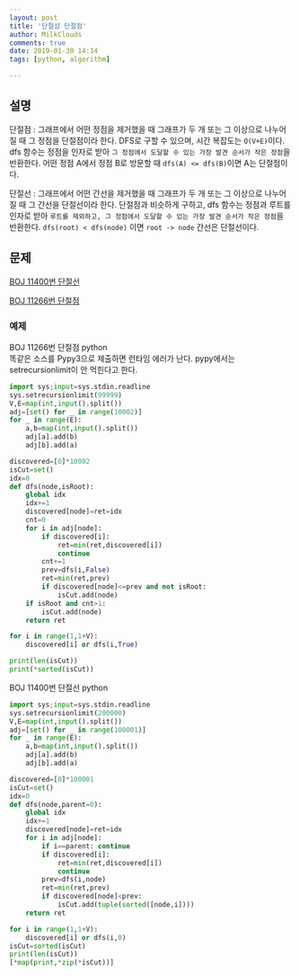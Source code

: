 ```yaml
---
layout: post
title: '단절섬 단절점'
author: MilkClouds
comments: true
date: 2019-01-30 14:14
tags: [python, algorithm]

---
```



## 설명

단절점
: 그래프에서 어떤 정점을 제거했을 때 그래프가 두 개 또는 그 이상으로 나누어질 때 그 정점을 단절점이라 한다. DFS로 구할 수 있으며, 시간 복잡도는 `O(V+E)`이다. dfs 함수는 정점을 인자로 받아 `그 정점에서 도달할 수 있는 가장 발견 순서가 작은 정점`을 반환한다. 어떤 정점 A에서 정점 B로 방문할 때 `dfs(A) <= dfs(B)`이면 A는 단절점이다.


단절선
: 그래프에서 어떤 간선을 제거했을 때 그래프가 두 개 또는 그 이상으로 나누어질 때 그 간선을 단절선이라 한다. 단절점과 비슷하게 구하고, dfs 함수는 정점과 루트를 인자로 받아 `루트를 제외하고, 그 정점에서 도달할 수 있는 가장 발견 순서가 작은 정점`을 반환한다. `dfs(root) < dfs(node)` 이면 `root -> node` 간선은 단절선이다.


## 문제

[BOJ 11400번 단절선](https://www.acmicpc.net/problem/11400)  

[BOJ 11266번 단절점](https://www.acmicpc.net/problem/11266)  


### 예제  

BOJ 11266번 단절점 python  
똑같은 소스를 Pypy3으로 제출하면 런타임 에러가 난다. pypy에서는 setrecursionlimit이 안 먹힌다고 한다.
```python
import sys;input=sys.stdin.readline
sys.setrecursionlimit(99999)
V,E=map(int,input().split())
adj=[set() for _ in range(10002)]
for _ in range(E):
	a,b=map(int,input().split())
	adj[a].add(b)
	adj[b].add(a)

discovered=[0]*10002
isCut=set()
idx=0
def dfs(node,isRoot):
	global idx
	idx+=1
	discovered[node]=ret=idx
	cnt=0
	for i in adj[node]:
		if discovered[i]:
			ret=min(ret,discovered[i])
			continue
		cnt+=1
		prev=dfs(i,False)
		ret=min(ret,prev)
		if discovered[node]<=prev and not isRoot:
			isCut.add(node)
	if isRoot and cnt>1:
		isCut.add(node)
	return ret

for i in range(1,1+V):
	discovered[i] or dfs(i,True)

print(len(isCut))
print(*sorted(isCut))
```

BOJ 11400번 단절선 python
```python
import sys;input=sys.stdin.readline
sys.setrecursionlimit(200000)
V,E=map(int,input().split())
adj=[set() for _ in range(100001)]
for _ in range(E):
	a,b=map(int,input().split())
	adj[a].add(b)
	adj[b].add(a)

discovered=[0]*100001
isCut=set()
idx=0
def dfs(node,parent=0):
	global idx
	idx+=1
	discovered[node]=ret=idx
	for i in adj[node]:
		if i==parent: continue
		if discovered[i]:
			ret=min(ret,discovered[i])
			continue
		prev=dfs(i,node)
		ret=min(ret,prev)
		if discovered[node]<prev:
			isCut.add(tuple(sorted([node,i])))
	return ret

for i in range(1,1+V):
	discovered[i] or dfs(i,0)
isCut=sorted(isCut)
print(len(isCut))
[*map(print,*zip(*isCut))]
```